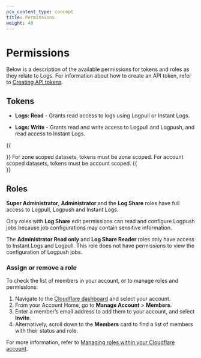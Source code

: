 ```yaml
---
pcx_content_type: concept
title: Permissions
weight: 40
---
```


# Permissions

Below is a description of the available permissions for tokens and roles as they relate to Logs. For information about how to create an API token, refer to [Creating API tokens](/fundamentals/api/get-started/create-token/).

## Tokens

*   **Logs: Read** - Grants read access to logs using Logpull or Instant Logs.

*   **Logs: Write** - Grants read and write access to Logpull and Logpush, and read access to Instant Logs.

{{<Aside type="note" header="Note">}}
For zone scoped datasets, tokens must be zone scoped. For account scoped datasets, tokens must be account scoped.
{{</Aside>}}

## Roles

**Super Administrator**, **Administrator** and the **Log Share** roles have full access to Logpull, Logpush and Instant Logs. 

Only roles with **Log Share** edit permissions can read and configure Logpush jobs because job configurations may contain sensitive information.

The **Administrator Read only** and **Log Share Reader** roles only have access to Instant Logs and Logpull. This role does not have permissions to view the configuration of Logpush jobs.

### Assign or remove a role

To check the list of members in your account, or to manage roles and permissions:

1.  Navigate to the [Cloudflare dashboard](https://dash.cloudflare.com/login) and select your account.
2.  From your Account Home, go to **Manage Account** > **Members**.
3.  Enter a member’s email address to add them to your account, and select **Invite**.
4.  Alternatively, scroll down to the **Members** card to find a list of members with their status and role.

For more information, refer to [Managing roles within your Cloudflare account](/fundamentals/setup/manage-members/).

